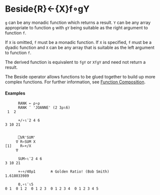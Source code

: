 




<h1 class="heading"><span class="name">Beside</span><span class="command">{R}←{X}f∘gY</span></h1>

`g` can be any monadic function which returns a result.  `Y` can be any array appropriate to function `g` with `gY` being suitable as the right argument to function `f`.


If `X` is omitted, `f` must be a monadic function. If `X` is specified, `f` must be a dyadic function and `X` can be any array that is suitable as the left argument to function `f`.


The derived function is equivalent to `fgY` or `XfgY` and need not return a result.


The Beside operator allows functions to be glued together to build up more complex functions. For further information, see [Function Composition](../operator-syntax.md).


#### Examples
```apl
      RANK ← ⍴∘⍴
      RANK ¨ 'JOANNE' (2 3⍴⍳6)
 1  2
```
```apl
      +/∘⍳¨2 4 6
3 10 21
 
 
      ⎕VR'SUM'
     ∇ R←SUM X
[1]    R←+/X
     ∇
 
      SUM∘⍳¨2 4 6
3 10 21
```
```apl
      +∘÷/40⍴1       ⍝ Golden Ratio! (Bob Smith)
1.618033989
 
      0,∘⍳¨⍳5
0 1  0 1 2  0 1 2 3  0 1 2 3 4  0 1 2 3 4 5
```


